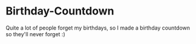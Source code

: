 # Birthday-Countdown
Quite a lot of people forget my birthdays, so I made a birthday countdown so they'll never forget :)
